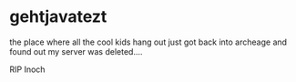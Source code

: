 # gehtjavatezt
the place where all the cool kids hang out
just got back into archeage and found out my server was deleted....

RIP Inoch
